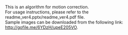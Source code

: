 This is an algorithm for motion correction.  
For usage instructions, please refer to the readme_ver4.pptx/readme_ver4.pdf file.  
Sample images can be downloaded from the following link: http://gofile.me/6YDzH/upeE205VO.
